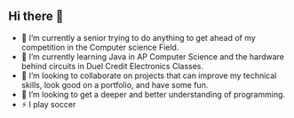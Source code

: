 ## Hi there 👋

- 🔭 I’m currently a senior trying to do anything to get ahead of my competition in the Computer science Field.
- 🌱 I’m currently learning Java in AP Computer Science and the hardware behind circuits in Duel Credit Electronics Classes. 
- 👯 I’m looking to collaborate on projects that can improve my technical skills, look good on a portfolio, and have some fun.
- 🤔 I’m looking to get a deeper and better understanding of programming.
- ⚡ I play soccer
